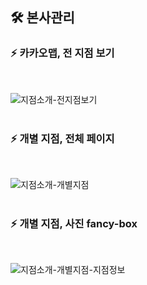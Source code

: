 
## 🛠 본사관리

### ⚡ 카카오맵, 전 지점 보기
<br>

![지점소개-전지점보기](https://github.com/user-attachments/assets/1c143538-320f-4e1e-98c3-a3d9801991e2)
<br>
<br>
### ⚡ 개별 지점, 전체 페이지
<br>

![지점소개-개별지점](https://github.com/user-attachments/assets/3ade4f9f-6a30-47be-93ca-8b095c9b1152)
<br>
<br>
### ⚡ 개별 지점, 사진 fancy-box
<br>

![지점소개-개별지점-지점정보](https://github.com/user-attachments/assets/4647fb6c-a5e2-4a5b-9348-d7eedf273ef1)
<br>
<br>
